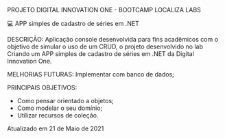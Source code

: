 PROJETO DIGITAL INNOVATION ONE - BOOTCAMP LOCALIZA LABS

💻 APP simples de cadastro de séries em .NET

DESCRIÇÃO: Aplicação console desenvolvida para fins acadêmicos com o objetivo de simular o uso de um CRUD, o projeto desenvolvido no lab Criando um APP simples de cadastro de séries em .NET da Digital Innovation One.


MELHORIAS FUTURAS: Implementar com banco de dados;

PRINCIPAIS OBJETIVOS: 

- Como pensar orientado a objetos; 
- Como modelar o seu domínio; 
- Utilizar recursos de coleção.

Atualizado em 21 de Maio de 2021
